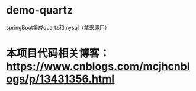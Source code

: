 # demo-quartz
springBoot集成quartz和mysql（拿来即用）
# 本项目代码相关博客：https://www.cnblogs.com/mcjhcnblogs/p/13431356.html
